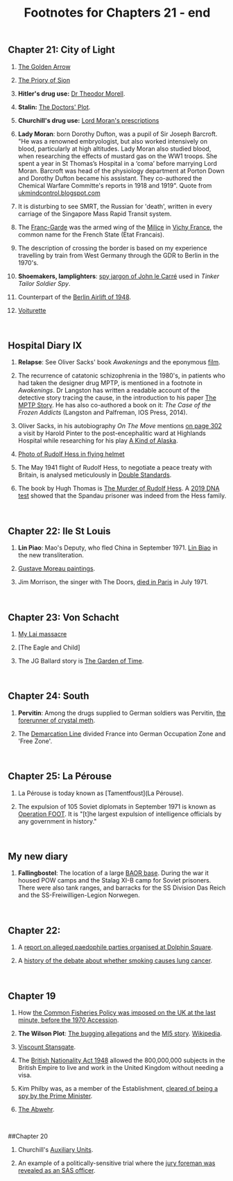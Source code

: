 ﻿---
layout: post
title: Footnotes for Chapters 21 - end
category: references
---




## Chapter 21:  City of Light

1. [The Golden Arrow](https://en.wikipedia.org/wiki/Golden_Arrow_(train))

2. [The Priory of Sion](https://en.wikipedia.org/wiki/Priory_of_Sion)

3. **Hitler's drug use:** [Dr Theodor Morell](https://en.wikipedia.org/wiki/Theodor_Morell).

4. **Stalin:** [The Doctors' Plot](https://en.wikipedia.org/wiki/Doctors%27_plot).

5. **Churchill's drug use:** [Lord Moran's prescriptions](https://www.bmj.com/content/310/6993/1537.4)

6. **Lady Moran**: born Dorothy Dufton, was a pupil of Sir Joseph Barcroft. "He was a renowned embryologist, but also worked intensively on blood, particularly at high altitudes. Lady Moran also studied blood, when researching the effects of mustard gas on the WW1 troops.  She spent a year in St Thomas’s Hospital in a ‘coma’ before marrying Lord Moran.  Barcroft was head of the physiology department at Porton Down and Dorothy Dufton became his assistant.  They co-authored the Chemical Warfare Committe's reports in 1918 and 1919". Quote from [ukmindcontrol.blogspot.com](http://ukmindcontrol.blogspot.com/2012/10/copyrighted-images-used-under-fair-use.html)

7. It is disturbing to see SMRT, the Russian for 'death', written in every carriage of the Singapore Mass Rapid Transit system.

8.   The [Franc-Garde](https://en.wikipedia.org/wiki/Franc-Garde) was the armed wing of the [Milice](https://en.wikipedia.org/wiki/Milice) in [Vichy France](https://en.wikipedia.org/wiki/Milice), the common name for the French State (Etat Francais). 

9. The description of crossing the border is based on my experience travelling by train from West Germany through the GDR to Berlin in the 1970's. 

10. **Shoemakers, lamplighters**: [spy jargon of John le Carré](http://www.bbcamerica.com/anglophenia/2012/03/the-brit-list-tinker-tailor-glossary-20-terms-you-should-know-before-watching) used in *Tinker Tailor Soldier Spy*.

11. Counterpart of the [Berlin Airlift of 1948](https://www.history.com/topics/cold-war/berlin-airlift).

12. [Voiturette](https://www.bbc.co.uk/news/magazine-35210572)


<br/>

## Hospital Diary IX

1. **Relapse**: See Oliver Sacks' book *Awakenings* and the eponymous [film](https://www.imdb.com/title/tt0099077/).

2. The recurrence of catatonic schizophrenia in the 1980's, in patients who had taken the designer drug MPTP, is mentioned in a footnote in *Awakenings*. Dr Langston has written a readable account of the detective story tracing the cause, in the introduction to his paper [The MPTP Story](https://www.ncbi.nlm.nih.gov/pmc/articles/PMC5345642/). He has also co-authored a book on it: *The Case of the Frozen Addicts* (Langston and Palfreman, IOS Press, 2014). 

3. Oliver Sacks, in his autobiography *On The Move* mentions [on page 302](https://books.google.co.uk/books?id=7qiVCwAAQBAJ&pg=PA302) a visit by Harold Pinter to the post-encephalitic ward at Highlands Hospital while researching for his play [A Kind of Alaska](http://www.haroldpinter.org/plays/plays_alaska.shtml).

4. [Photo of Rudolf Hess in flying helmet](https://www.gettyimages.co.uk/detail/news-photo/hess-rudolf-26-04-1894-politiker-nsdap-dunterh%C3%A4lt-sich-vor-news-photo/541076451) 

5. The May 1941 flight of Rudolf Hess, to negotiate a peace treaty with Britain, is analysed meticulously in [Double Standards](http://www.picknettprince.com/double.htm).

6. The book by Hugh Thomas is [The Murder of Rudolf Hess](https://www.amazon.co.uk/Murder-Rudolf-Hess-Hugh-Thomas/dp/0340243015). A [2019 DNA test](https://www.bbc.co.uk/news/world-europe-46964928) showed that the Spandau prisoner was indeed from the Hess family.

<br/>

## Chapter 22:  Ile St Louis

1. **Lin Piao**: Mao's Deputy, who fled China in September 1971. [Lin Biao](https://en.wikipedia.org/wiki/Lin_Biao#%22Lin_Biao_incident%22_and_death) in the new transliteration.

2. [Gustave Moreau paintings](https://www.wikiart.org/en/gustave-moreau).

3. Jim Morrison, the singer with The Doors, [died in Paris](https://bonjourparis.com/history/jim-morrison-in-paris/) in July 1971.

<br/>

## Chapter 23:   Von Schacht

1. [My Lai massacre](https://en.wikipedia.org/wiki/My_Lai_Massacre)

2. [The Eagle and Child]

3. The JG Ballard story is [The Garden of Time](http://www.societashorti.com/jdballard_thegardenoftime.pdf).

<br/>

## Chapter 24:   South

1. **Pervitin**: Among the drugs supplied to German soldiers was Pervitin, [the forerunner of crystal meth](https://www.spiegel.de/international/germany/crystal-meth-origins-link-back-to-nazi-germany-and-world-war-ii-a-901755.html).

2. The [Demarcation Line](https://en.wikipedia.org/wiki/Demarcation_line_(France)) divided France into German Occupation Zone and 'Free Zone'.

<br/>

## Chapter 25:  La Pérouse

1. La Pérouse is today known as [Tamentfoust](La Pérouse).

2. The expulsion of 105 Soviet diplomats in September 1971 is known as [Operation FOOT](https://en.wikipedia.org/wiki/Operation_FOOT). It is "[t]he largest expulsion of intelligence officials by any government in history."

<br/>

##   My new diary

1. **Fallingbostel**: The location of a large [BAOR base](http://www.baor-locations.org/fallingbostel.aspx.html). During the war it housed POW camps and the Stalag XI-B camp for Soviet prisoners. There were also tank ranges, and barracks for the SS Division Das Reich and the SS-Freiwilligen-Legion Norwegen.



 



<br/>



## Chapter 22:

1. A [report on alleged paedophile parties organised at Dolphin Square](https://www.dailymail.co.uk/news/article-2835236/Was-Westminster-block-flats-scene-sex-parties.html).

2. A [history of the debate about whether smoking causes lung cancer](https://tobaccocontrol.bmj.com/content/21/2/87).

<br/>

## Chapter 19

1. How [the Common Fisheries Policy was imposed on the UK at the last minute, before the 1970 Accession](https://en.wikipedia.org/wiki/Common_Fisheries_Policy#History).

2. **The Wilson Plot**: [The bugging allegations](https://www.dailymail.co.uk/news/article-1266837/Revealed-How-MI5-bugged-10-Downing-Street-Cabinet-Prime-Ministers-15-YEARS.html) and the [MI5 story](https://www.mi5.gov.uk/the-wilson-plot). [Wikipedia](https://en.wikipedia.org/wiki/Harold_Wilson_conspiracy_theories).

3. [Viscount Stansgate](https://en.wikipedia.org/wiki/Tony_Benn).

4.  The [British Nationality Act 1948](https://en.wikipedia.org/wiki/Modern_immigration_to_the_United_Kingdom#British_Empire_and_the_Commonwealth) allowed the 800,000,000 subjects in the British Empire to live and work in the United Kingdom without needing a visa.

5. Kim Philby was, as a member of the Establishment, [cleared of being a spy by the Prime Minister](https://en.wikipedia.org/wiki/Kim_Philby#London).

6. [The Abwehr](https://en.wikipedia.org/wiki/Abwehr).

<br/>

##Chapter 20 

1. Churchill's [Auxiliary Units](https://en.wikipedia.org/wiki/Auxiliary_Units).

2. An example of a politically-sensitive trial where the [jury foreman was revealed as an SAS officer](http://www.crispinaubrey.org/abc-trial.html).




 
